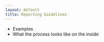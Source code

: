 ```yaml
---
layout: default
title: Reporting Guidelines
---
```


<ul>
  <li>Examples</li>  
  <li>What the process looks like on the inside</li>
</ul>